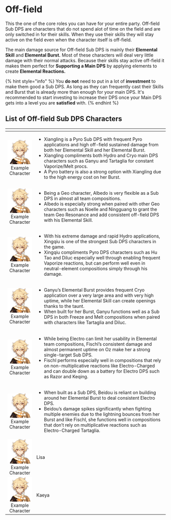 # Off-field

This the one of the core roles you can have for your entire party. Off-field Sub DPS are characters that do not spend alot of time on the field and are only switched in for their skills. When they use their skills they will stay active on the field even when the character itself is off-field.

The main damage source for Off-field Sub DPS is mainly their **Elemental Skill** and **Elemental Burst.** Most of these characters will deal very little damage with their normal attacks. Because their skills stay active off-field it makes them perfect for **Supporting a Main DPS** by applying elements to create **Elemental Reactions.**

{% hint style="info" %}
You **do not** need to put in a lot of **investment** to make them good a Sub DPS. As long as they can frequently cast their Skills and Burst that is already more than enough for your main DPS. It's recommended to start investing to increase their DPS once your Main DPS gets into a level you are **satisfied** with.
{% endhint %}

## List of **Off-field Sub** DPS Characters

<table>
  <thead>
    <tr>
      <th style="text-align:center"></th>
      <th style="text-align:left"></th>
    </tr>
  </thead>
  <tbody>
    <tr>
      <td style="text-align:center">
        <img src="../../.gitbook/assets/ui_avataricon_aether.png" alt/>
        <br />Example Character</td>
      <td style="text-align:left">
        <ul>
          <li>Xiangling is a Pyro Sub DPS with frequent Pyro applications and high off-field
            sustained damage from both her Elemental Skill and her Elemental Burst.</li>
          <li>Xiangling compliments both Hydro and Cryo main DPS characters such as
            Ganyu and Tartaglia for constant Vaporize/Melt procs.</li>
          <li>A Pyro battery is also a strong option with Xiangling due to the high
            energy cost on her Burst.</li>
        </ul>
      </td>
    </tr>
    <tr>
      <td style="text-align:center">
        <img src="../../.gitbook/assets/ui_avataricon_aether.png" alt/>
        <br />Example Character</td>
      <td style="text-align:left">
        <ul>
          <li>Being a Geo character, Albedo is very flexible as a Sub DPS in almost
            all team compositions.</li>
          <li>Albedo is especially strong when paired with other Geo characters such
            as Noelle and Ningguang to grant the team Geo Resonance and add consistent
            off-field DPS with his Elemental Skill.</li>
        </ul>
      </td>
    </tr>
    <tr>
      <td style="text-align:center">
        <img src="../../.gitbook/assets/ui_avataricon_aether.png" alt/>
        <br />Example Character</td>
      <td style="text-align:left">
        <ul>
          <li>With his extreme damage and rapid Hydro applications, Xingqiu is one of
            the strongest Sub DPS characters in the game.</li>
          <li>Xingqiu compliments Pyro DPS characters such as Hu Tao and Diluc especially
            well through enabling frequent Vaporize reactions, but can perform well
            even in neutral-element compositions simply through his damage.</li>
        </ul>
      </td>
    </tr>
    <tr>
      <td style="text-align:center">
        <img src="../../.gitbook/assets/ui_avataricon_aether.png" alt/>
        <br />Example Character</td>
      <td style="text-align:left">
        <ul>
          <li>Ganyu&#x2019;s Elemental Burst provides frequent Cryo application over
            a very large area and with very high uptime, while her Elemental Skill
            can create openings thanks to the taunt.</li>
          <li>When built for her Burst, Ganyu functions well as a Sub DPS in both Freeze
            and Melt compositions when paired with characters like Tartaglia and Diluc.</li>
        </ul>
      </td>
    </tr>
    <tr>
      <td style="text-align:center">
        <img src="../../.gitbook/assets/ui_avataricon_aether.png" alt/>
        <br />Example Character</td>
      <td style="text-align:left">
        <ul>
          <li>While being Electro can limit her usability in Elemental team compositions,
            Fischl&#x2019;s consistent damage and almost permanent uptime on Oz make
            her a strong single-target Sub DPS.</li>
          <li>Fischl performs especially well in compositions that rely on non-multiplicative
            reactions like Electro-Charged and can double down as a battery for Electro
            DPS such as Razor and Keqing.</li>
        </ul>
      </td>
    </tr>
    <tr>
      <td style="text-align:center">
        <img src="../../.gitbook/assets/ui_avataricon_aether.png" alt/>
        <br />Example Character</td>
      <td style="text-align:left">
        <ul>
          <li>When built as a Sub DPS, Beidou is reliant on building around her Elemental
            Burst to deal consistent Electro DPS.</li>
          <li>Beidou&#x2019;s damage spikes significantly when fighting multiple enemies
            due to the lightning bounces from her Burst and like Fischl, she functions
            well in compositions that don&#x2019;t rely on multiplicative reactions
            such as Electro-Charged Tartaglia.</li>
        </ul>
      </td>
    </tr>
    <tr>
      <td style="text-align:center">
        <img src="../../.gitbook/assets/ui_avataricon_aether.png" alt/>
        <br />Example Character</td>
      <td style="text-align:left">Lisa</td>
    </tr>
    <tr>
      <td style="text-align:center">
        <img src="../../.gitbook/assets/ui_avataricon_aether.png" alt/>
        <br />Example Character</td>
      <td style="text-align:left">Kaeya</td>
    </tr>
  </tbody>
</table>

